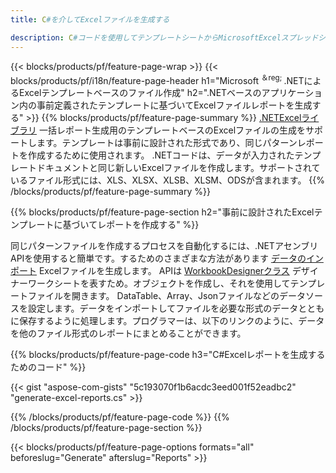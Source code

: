 ```yaml
---
title: C#を介してExcelファイルを生成する

description: C#コードを使用してテンプレートシートからMicrosoftExcelスプレッドシートを生成する
---
```

{{< blocks/products/pf/feature-page-wrap >}}
{{< blocks/products/pf/i18n/feature-page-header h1="Microsoft <sup>＆reg; </sup>.NETによるExcelテンプレートベースのファイル作成" h2=".NETベースのアプリケーション内の事前定義されたテンプレートに基づいてExcelファイルレポートを生成する" >}}
{{% blocks/products/pf/feature-page-summary %}}
[.NETExcelライブラリ](/cells/net/) 一括レポート生成用のテンプレートベースのExcelファイルの生成をサポートします。テンプレートは事前に設計された形式であり、同じパターンレポートを作成するために使用されます。 .NETコードは、データが入力されたテンプレートドキュメントと同じ新しいExcelファイルを作成します。サポートされているファイル形式には、XLS、XLSX、XLSB、XLSM、ODSが含まれます。
{{% /blocks/products/pf/feature-page-summary %}}

{{% blocks/products/pf/feature-page-section h2="事前に設計されたExcelテンプレートに基づいてレポートを作成する" %}}

同じパターンファイルを作成するプロセスを自動化するには、.NETアセンブリAPIを使用すると簡単です。するためのさまざまな方法があります [データのインポート](https://docs.aspose.com/cells/net/import-data-into-worksheet/#importing-data-from-json) Excelファイルを生成します。 APIは [WorkbookDesignerクラス](https://reference.aspose.com/cells/net/aspose.cells/workbookdesigner) デザイナーワークシートを表すため。オブジェクトを作成し、それを使用してテンプレートファイルを開きます。 DataTable、Array、Jsonファイルなどのデータソースを設定します。データをインポートしてファイルを必要な形式のデータとともに保存するように処理します。プログラマーは、以下のリンクのように、データを他のファイル形式のレポートにまとめることができます。



{{% blocks/products/pf/feature-page-code h3="C#Excelレポートを生成するためのコード" %}}

{{< gist "aspose-com-gists" "5c193070f1b6acdc3eed001f52eadbc2" "generate-excel-reports.cs" >}}

{{% /blocks/products/pf/feature-page-code %}}
{{% /blocks/products/pf/feature-page-section %}}

{{< blocks/products/pf/feature-page-options formats="all" beforeslug="Generate" afterslug="Reports" >}}
